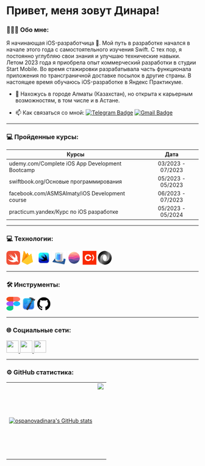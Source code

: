 # Привет, меня зовут Динара!

### 👩🏻‍💻 Обо мне:
Я начинающая iOS-разработчица . Мой путь в разработке начался в начале этого года с самостоятельного изучения Swift. С тех пор, я постоянно углубляю свои знания и улучшаю технические навыки. Летом 2023 года я приобрела опыт коммерческий разработки в студии Start Mobile. Во время стажировки разрабатывала часть функционала приложения по трансграничной доставке посылок в другие страны. В настоящее время обучаюсь iOS-разработке в Яндекс Практикуме. 


* 📍 Нахожусь в городе Алматы (Казахстан), но открыта к карьерным возможностям, в том числе и в Астане.
        
*  📫 Как связаться со мной: [![Telegram Badge](https://img.shields.io/badge/-ospanovadinara-blue?style=flat&logo=Telegram&logoColor=white)](https://t.me/sheisdi) [![Gmail Badge](https://img.shields.io/badge/-gmail-red?style=flat&logo=Gmail&logoColor=white)](mailto:dinaraosspanova@gmail.com)

 ---
### 💻 Пройденные курсы:

| Курсы                                                           | Дата              |
| ----------------------------------------------------------------| :---------------: |
| udemy.com/Complete iOS App Development Bootcamp                 | 03/2023 - 07/2023 |
| swiftbook.org/Основые программирования                          | 05/2023 - 05/2023 |
| facebook.com/ASMSAlmaty/iOS Development course                  | 06/2023 - 07/2023 |
| practicum.yandex/Курс по iOS разработке                         | 05/2023 - 05/2024 |

  ---
  
  ### 💻 Технологии: 
<p align="left">
<img src= Assets/swift.png width="36" height="36" /></a>
<img src= Assets/firebase.png width="36" height="36" /></a>
<img src= Assets/swiftui.png width="36" height="36"/></a>
<img src= Assets/coredata.png width="36" height="36"/></a>
<img src= Assets/realm.png width="36" height="36"/></a>
<img src= Assets/cocoapods.png width="36" height="36"/></a>
<img src= Assets/json.png width="36" height="36"/></a>

---

  ### 🛠 Инструменты: 
<img src= Assets/figma.png width="36" height="36" /></a>
<img src= Assets/xcode.png width="36" height="36" /></a>
<img src= Assets/github.png width="36" height="36"/></a>

---

### 🌐 Социальные сети:
 <p align="left">
 <a href="https://www.github.com/ospanovadinara" target="_blank" rel="noreferrer">
 <picture><source media="(prefers-color-scheme: dark)" srcset="https://raw.githubusercontent.com/danielcranney/readme-generator/main/public/icons/socials/github-dark.svg" /><source media="(prefers-color-scheme: light)" srcset="https://raw.githubusercontent.com/danielcranney/readme-generator/main/public/icons/socials/github.svg" /><img src="https://raw.githubusercontent.com/danielcranney/readme-generator/main/public/icons/socials/github.svg" width="32" height="32" /></picture>
 </a>
<a href="http://www.instagram.com/osspanova.dinara" target="_blank" rel="noreferrer"><picture><source media="(prefers-color-scheme: dark)" srcset="undefined" /><source media="(prefers-color-scheme: light)" srcset="https://raw.githubusercontent.com/danielcranney/readme-generator/main/public/icons/socials/instagram.svg" /><img src="https://raw.githubusercontent.com/danielcranney/readme-generator/main/public/icons/socials/instagram.svg" width="32" height="32" /></picture>
</a>
<a href="https://www.linkedin.com/in/dinaraosspanova" target="_blank" rel="noreferrer"><picture><source media="(prefers-color-scheme: dark)" srcset="https://raw.githubusercontent.com/danielcranney/readme-generator/main/public/icons/socials/linkedin-dark.svg" /><source media="(prefers-color-scheme: light)" srcset="https://raw.githubusercontent.com/danielcranney/readme-generator/main/public/icons/socials/linkedin.svg" /><img src="https://raw.githubusercontent.com/danielcranney/readme-generator/main/public/icons/socials/linkedin.svg" width="32" height="32" /></picture>
</a>
 </p>

---

### ⚙️ GitHub статистика:
<table>
  <tr>
  <td>
<a href="http://www.github.com/ospanovadinara"><img src="https://github-readme-stats.vercel.app/api?username=ospanovadinara&show_icons=true&hide=stars,contribs&count_private=true&title_color=3382ed&text_color=000000&icon_color=3382ed&bg_color=ffffff&hide_border=true&show_icons=true" alt="ospanovadinara's GitHub stats" /></a>
      </td>
    <td>
<a href="http://www.github.com/ospanovadinara"><img height="195px" align="right" src="https://github-readme-streak-stats.herokuapp.com/?user=ospanovadinara&stroke=000000&background=ffffff&ring=3382ed&fire=3382ed&currStreakNum=000000&currStreakLabel=3382ed&sideNums=000000&sideLabels=000000&dates=000000&hide_border=true" /></a>
  </td>
  </tr>
</table>
